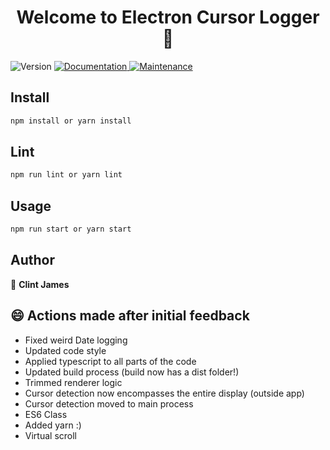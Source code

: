 <h1 align="center">Welcome to Electron Cursor Logger 👋</h1>
<p>
  <img alt="Version" src="https://img.shields.io/badge/version-1.0.0-blue.svg?cacheSeconds=2592000" />
  <a href="https://github.com/clintinspire/electron-cursor-logger#readme" target="_blank">
    <img alt="Documentation" src="https://img.shields.io/badge/documentation-yes-brightgreen.svg" />
  </a>
  <a href="https://github.com/clintinspire/electron-cursor-logger/graphs/commit-activity" target="_blank">
    <img alt="Maintenance" src="https://img.shields.io/badge/Maintained%3F-yes-green.svg" />
  </a>
</p>

## Install

```sh
npm install or yarn install
```

## Lint

```sh
npm run lint or yarn lint
```

## Usage

```sh
npm run start or yarn start
```

## Author

👤 **Clint James**

## 😄 Actions made after initial feedback

- Fixed weird Date logging
- Updated code style
- Applied typescript to all parts of the code
- Updated build process (build now has a dist folder!)
- Trimmed renderer logic
- Cursor detection now encompasses the entire display (outside app)
- Cursor detection moved to main process
- ES6 Class
- Added yarn :)
- Virtual scroll